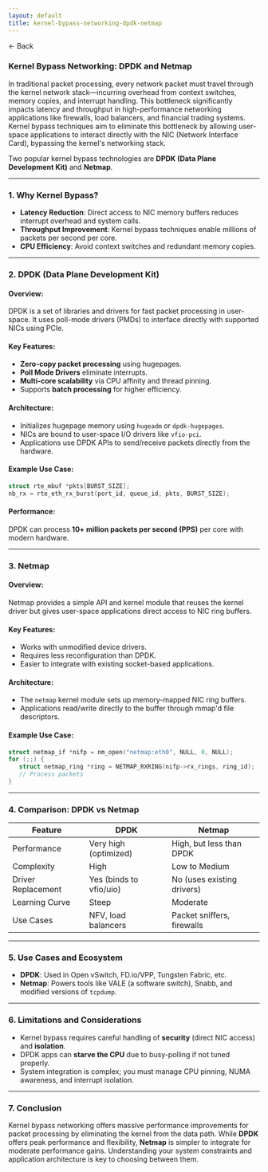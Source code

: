 ```yaml
---
layout: default
title: kernel-bypass-networking-dpdk-netmap
---
```


<a href="https://anish7610.github.io/technical-writeups" style="text-decoration: none;">← Back</a>


### Kernel Bypass Networking: DPDK and Netmap

In traditional packet processing, every network packet must travel through the kernel network stack—incurring overhead from context switches, memory copies, and interrupt handling. This bottleneck significantly impacts latency and throughput in high-performance networking applications like firewalls, load balancers, and financial trading systems. Kernel bypass techniques aim to eliminate this bottleneck by allowing user-space applications to interact directly with the NIC (Network Interface Card), bypassing the kernel's networking stack.

Two popular kernel bypass technologies are **DPDK (Data Plane Development Kit)** and **Netmap**.

---

### 1. **Why Kernel Bypass?**

* **Latency Reduction**: Direct access to NIC memory buffers reduces interrupt overhead and system calls.
* **Throughput Improvement**: Kernel bypass techniques enable millions of packets per second per core.
* **CPU Efficiency**: Avoid context switches and redundant memory copies.

---

### 2. **DPDK (Data Plane Development Kit)**

#### Overview:

DPDK is a set of libraries and drivers for fast packet processing in user-space. It uses poll-mode drivers (PMDs) to interface directly with supported NICs using PCIe.

#### Key Features:

* **Zero-copy packet processing** using hugepages.
* **Poll Mode Drivers** eliminate interrupts.
* **Multi-core scalability** via CPU affinity and thread pinning.
* Supports **batch processing** for higher efficiency.

#### Architecture:

* Initializes hugepage memory using `hugeadm` or `dpdk-hugepages`.
* NICs are bound to user-space I/O drivers like `vfio-pci`.
* Applications use DPDK APIs to send/receive packets directly from the hardware.

#### Example Use Case:

```c
struct rte_mbuf *pkts[BURST_SIZE];
nb_rx = rte_eth_rx_burst(port_id, queue_id, pkts, BURST_SIZE);
```

#### Performance:

DPDK can process **10+ million packets per second (PPS)** per core with modern hardware.

---

### 3. **Netmap**

#### Overview:

Netmap provides a simple API and kernel module that reuses the kernel driver but gives user-space applications direct access to NIC ring buffers.

#### Key Features:

* Works with unmodified device drivers.
* Requires less reconfiguration than DPDK.
* Easier to integrate with existing socket-based applications.

#### Architecture:

* The `netmap` kernel module sets up memory-mapped NIC ring buffers.
* Applications read/write directly to the buffer through mmap'd file descriptors.

#### Example Use Case:

```c
struct netmap_if *nifp = nm_open("netmap:eth0", NULL, 0, NULL);
for (;;) {
   struct netmap_ring *ring = NETMAP_RXRING(nifp->rx_rings, ring_id);
   // Process packets
}
```

---

### 4. **Comparison: DPDK vs Netmap**

| Feature            | DPDK                    | Netmap                     |
| ------------------ | ----------------------- | -------------------------- |
| Performance        | Very high (optimized)   | High, but less than DPDK   |
| Complexity         | High                    | Low to Medium              |
| Driver Replacement | Yes (binds to vfio/uio) | No (uses existing drivers) |
| Learning Curve     | Steep                   | Moderate                   |
| Use Cases          | NFV, load balancers     | Packet sniffers, firewalls |

---

### 5. **Use Cases and Ecosystem**

* **DPDK**: Used in Open vSwitch, FD.io/VPP, Tungsten Fabric, etc.
* **Netmap**: Powers tools like VALE (a software switch), Snabb, and modified versions of `tcpdump`.

---

### 6. **Limitations and Considerations**

* Kernel bypass requires careful handling of **security** (direct NIC access) and **isolation**.
* DPDK apps can **starve the CPU** due to busy-polling if not tuned properly.
* System integration is complex; you must manage CPU pinning, NUMA awareness, and interrupt isolation.

---

### 7. **Conclusion**

Kernel bypass networking offers massive performance improvements for packet processing by eliminating the kernel from the data path. While **DPDK** offers peak performance and flexibility, **Netmap** is simpler to integrate for moderate performance gains. Understanding your system constraints and application architecture is key to choosing between them.
